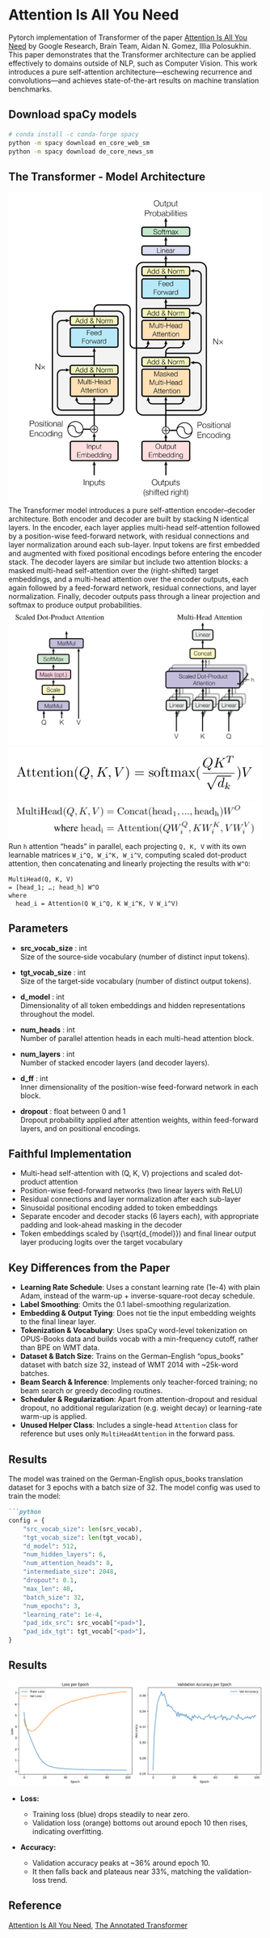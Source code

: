 # Attention Is All You Need

Pytorch implementation of Transformer of the paper [Attention Is All You Need](https://arxiv.org/pdf/1706.03762) by Google Research, Brain Team, Aidan N. Gomez, Illia Polosukhin. This paper demonstrates that the Transformer architecture can be applied effectively to domains outside of NLP, such as Computer Vision. This work introduces a pure self-attention architecture—eschewing recurrence and convolutions—and achieves state-of-the-art results on machine translation benchmarks.

## Download spaCy models
```bash
# conda install -c conda-forge spacy
python -m spacy download en_core_web_sm
python -m spacy download de_core_news_sm
```

## The Transformer - Model Architecture
![figure1](assets/figure1.png)
The Transformer model introduces a pure self-attention encoder–decoder architecture. Both encoder and decoder are built by stacking N identical layers. In the encoder, each layer applies multi-head self-attention followed by a position-wise feed-forward network, with residual connections and layer normalization around each sub-layer. Input tokens are first embedded and augmented with fixed positional encodings before entering the encoder stack. The decoder layers are similar but include two attention blocks: a masked multi-head self-attention over the (right-shifted) target embeddings, and a multi-head attention over the encoder outputs, each again followed by a feed-forward network, residual connections, and layer normalization. Finally, decoder outputs pass through a linear projection and softmax to produce output probabilities.
![figure2](assets/figure2.png)
![figure3](assets/figure3.png)
![figure4](assets/figure4.png)
Run `h` attention “heads” in parallel, each projecting `Q, K, V` with its own learnable matrices `W_i^Q, W_i^K, W_i^V`, computing scaled dot-product attention, then concatenating and linearly projecting the results with `W^O`:

```text
MultiHead(Q, K, V)
= [head_1; …; head_h] W^O
where
  head_i = Attention(Q W_i^Q, K W_i^K, V W_i^V)
```

## Parameters

- **src_vocab_size** : int  
  Size of the source‐side vocabulary (number of distinct input tokens).

- **tgt_vocab_size** : int  
  Size of the target‐side vocabulary (number of distinct output tokens).

- **d_model** : int  
  Dimensionality of all token embeddings and hidden representations throughout the model.

- **num_heads** : int  
  Number of parallel attention heads in each multi-head attention block.

- **num_layers** : int  
  Number of stacked encoder layers (and decoder layers).

- **d_ff** : int  
  Inner dimensionality of the position-wise feed-forward network in each block.

- **dropout** : float between 0 and 1  
  Dropout probability applied after attention weights, within feed-forward layers, and on positional encodings.

## Faithful Implementation
- Multi-head self-attention with \(Q, K, V\) projections and scaled dot-product attention  
- Position-wise feed-forward networks (two linear layers with ReLU)  
- Residual connections and layer normalization after each sub-layer  
- Sinusoidal positional encoding added to token embeddings  
- Separate encoder and decoder stacks (6 layers each), with appropriate padding and look-ahead masking in the decoder  
- Token embeddings scaled by \(\sqrt{d_{model}}\) and final linear output layer producing logits over the target vocabulary  

## Key Differences from the Paper
- **Learning Rate Schedule**: Uses a constant learning rate (1e-4) with plain Adam, instead of the warm-up + inverse-square-root decay schedule.  
- **Label Smoothing**: Omits the 0.1 label-smoothing regularization.  
- **Embedding & Output Tying**: Does not tie the input embedding weights to the final linear layer.  
- **Tokenization & Vocabulary**: Uses spaCy word-level tokenization on OPUS-Books data and builds vocab with a min-frequency cutoff, rather than BPE on WMT data.  
- **Dataset & Batch Size**: Trains on the German–English “opus_books” dataset with batch size 32, instead of WMT 2014 with ~25k-word batches.  
- **Beam Search & Inference**: Implements only teacher-forced training; no beam search or greedy decoding routines.  
- **Scheduler & Regularization**: Apart from attention-dropout and residual dropout, no additional regularization (e.g. weight decay) or learning-rate warm-up is applied.  
- **Unused Helper Class**: Includes a single-head `Attention` class for reference but uses only `MultiHeadAttention` in the forward pass.

## Results
The model was trained on the German-English opus_books translation dataset for 3 epochs with a batch size of 32. The model config was used to train the model:
```markdown
```python
config = {
    "src_vocab_size": len(src_vocab),
    "tgt_vocab_size": len(tgt_vocab),
    "d_model": 512,
    "num_hidden_layers": 6,
    "num_attention_heads": 8,
    "intermediate_size": 2048,
    "dropout": 0.1,
    "max_len": 40,
    "batch_size": 32,
    "num_epochs": 3,
    "learning_rate": 1e-4,
    "pad_idx_src": src_vocab["<pad>"],
    "pad_idx_tgt": tgt_vocab["<pad>"],
}

```

## Results
![figure5](assets/figure5.png)
- **Loss:**  
  - Training loss (blue) drops steadily to near zero.  
  - Validation loss (orange) bottoms out around epoch 10 then rises, indicating overfitting.

- **Accuracy:**  
  - Validation accuracy peaks at ~36% around epoch 10.  
  - It then falls back and plateaus near 33%, matching the validation-loss trend.

## Reference
[Attention Is All You Need](https://arxiv.org/pdf/1706.03762), [The Annotated Transformer](https://nlp.seas.harvard.edu/annotated-transformer/#embeddings-and-softmax)

